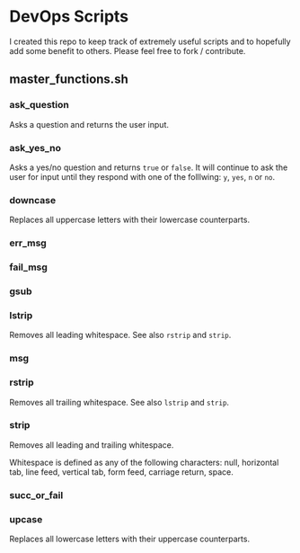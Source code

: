 # DevOps Scripts

I created this repo to keep track of extremely useful scripts and to hopefully
add some benefit to others. Please feel free to fork / contribute.

## master_functions.sh

### ask_question

Asks a question and returns the user input.

### ask_yes_no

Asks a yes/no question and returns `true` or `false`. It will continue to ask
the user for input until they respond with one of the folllwing: `y`, `yes`,
`n` or `no`.

### downcase

Replaces all uppercase letters with their lowercase counterparts.

### err_msg

### fail_msg

### gsub

### lstrip

Removes all leading whitespace. See also `rstrip` and `strip`.

### msg

### rstrip

Removes all trailing whitespace. See also `lstrip` and `strip`.

### strip

Removes all leading and trailing whitespace.

Whitespace is defined as any of the following characters: null, horizontal tab,
line feed, vertical tab, form feed, carriage return, space.

### succ_or_fail

### upcase

Replaces all lowercase letters with their uppercase counterparts.
